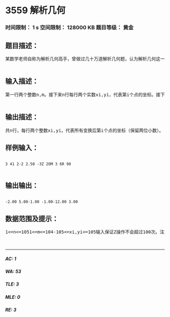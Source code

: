 # 3559 解析几何   
### 时间限制： 1 s     空间限制： 128000 KB     题目等级： 黄金  
## 题目描述：  

<pre>
某数学老师自称为解析几何高手，曾做过几十万道解析几何题，认为解析几何这一块，自己没有一道题不会做。但是有一天，魔法炮同学问了他一道仅仅关于二维坐标系中点的问题，居然真的把他给难住了！这道题是这样的：坐标系中有n个点，第i个点的坐标为(xi,yi)，现在要对这n个点同时进行m个操作，操作有如下几种（p和q为两个实数）：①    M p q：沿x轴向右平移p个单位，沿y轴向上平移q个单位。(-10<=p<=10)②    Z p：横纵坐标同时扩大p倍。(0<=p<=10)③    O：沿x轴上下翻转。④    T：沿y轴左右翻转。⑤    S：关于原点做对称变换。⑥    R p：绕原点逆时针旋转p°（0≤p<360）。注：(x,y)旋转角度α后变为(xcosα-ysinα,xsinα+ycosα)。       现在要求出所有操作后，每个点的坐标！聪明的同学，你能帮老师解决难题吗？  

</pre>
  
  
## 输入描述：  

<pre>
第一行两个整数n,m。接下来n行每行两个实数xi,yi，代表第i个点的坐标。接下来m行每行一个操作，以大写字母开头。  

</pre>
  
  
## 输出描述：  

<pre>
共n行，每行两个整数xi,yi，代表所有变换后第i个点的坐标（保留两位小数）。
</pre>
  
  
## 样例输入：  

<pre><code>
3 41 2-2 2.50 -3Z 2OM 3 6R 90  

</code></pre>
  
  
## 输出输出：  

<pre><code>
-2.00 5.00-1.00 -1.00-12.00 3.00
</code></pre>
  
  
## 数据范围及提示：  

<pre>
1<=n<=1051<=m<=104-105<=xi,yi<=105输入保证Z操作不会超过100次。注意：对于样例中出现的负零的情况，直接输出即可，不必去掉负号。  
  

</pre>
  
  
***  

##### AC: 1  
##### WA: 53  
##### TLE: 3  
##### MLE: 0  
##### RE: 3  
